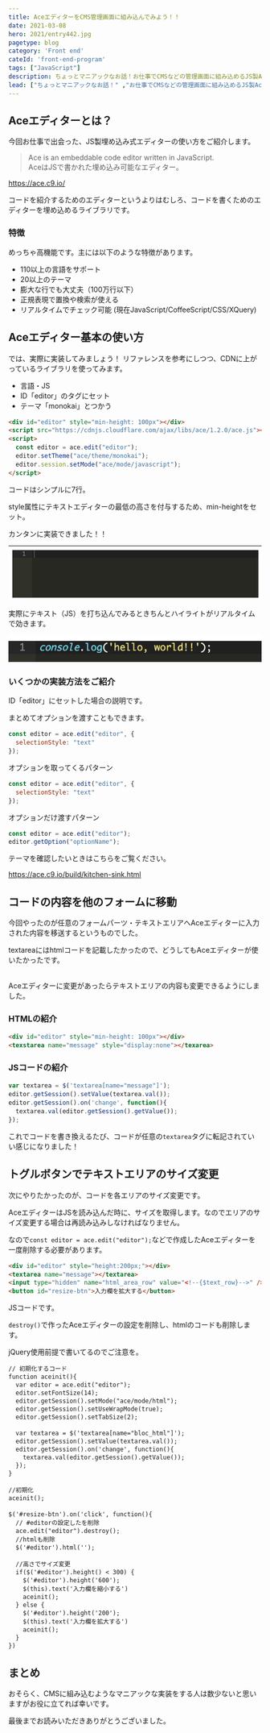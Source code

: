 ```yaml
---
title: AceエディターをCMS管理画面に組み込んでみよう！！
date: 2021-03-08
hero: 2021/entry442.jpg
pagetype: blog
category: 'Front end'
cateId: 'front-end-program'
tags: ["JavaScript"]
description: ちょっとマニアックなお話！お仕事でCMSなどの管理画面に組み込めるJS製Aceエディターというものを先日使ってみました。使い方等、まとめましたので参考にしてくだい。
lead: ["ちょっとマニアックなお話！" ,"お仕事でCMSなどの管理画面に組み込めるJS製Aceエディターというものを先日使ってみました。使い方等、まとめましたので参考にしてくだい。"]
---
```

## Aceエディターとは？
今回お仕事で出会った、JS製埋め込み式エディターの使い方をご紹介します。

> Ace is an embeddable code editor written in JavaScript.<br>
> AceはJSで書かれた埋め込み可能なエディター。

https://ace.c9.io/

コードを紹介するためのエディターというよりはむしろ、コードを書くためのエディターを埋め込めるライブラリです。

### 特徴
めっちゃ高機能です。主には以下のような特徴があります。

* 110以上の言語をサポート
* 20以上のテーマ
* 膨大な行でも大丈夫（100万行以下）
* 正規表現で置換や検索が使える
* リアルタイムでチェック可能 (現在JavaScript/CoffeeScript/CSS/XQuery)

## Aceエディター基本の使い方
では、実際に実装してみましょう！
リファレンスを参考にしつつ、CDNに上がっているライブラリを使ってみます。

* 言語・JS
* ID「editor」のタグにセット
* テーマ「monokai」とつかう

```html
<div id="editor" style="min-height: 100px"></div>
<script src="https://cdnjs.cloudflare.com/ajax/libs/ace/1.2.0/ace.js"></script>
<script>
  const editor = ace.edit("editor");
  editor.setTheme("ace/theme/monokai");
  editor.session.setMode("ace/mode/javascript");
</script>
```

コードはシンプルに7行。

style属性にテキストエディターの最低の高さを付与するため、min-heightをセット。

カンタンに実装できました！！

![Aceエディターe](./images/2021/03/entry442-1.jpg)

実際にテキスト（JS）を打ち込んでみるときちんとハイライトがリアルタイムで効きます。

  ![Aceエディター JS](./images/2021/03/entry442-2.jpg)

### いくつかの実装方法をご紹介

ID「editor」にセットした場合の説明です。

まとめてオプションを渡すこともできます。
```js
const editor = ace.edit("editor", {
  selectionStyle: "text"
});
```
オプションを取ってくるパターン
```js
const editor = ace.edit("editor", {
  selectionStyle: "text"
});
```

オプションだけ渡すパターン

```js
const editor = ace.edit("editor");
editor.getOption("optionName");
```

テーマを確認したいときはこちらをご覧ください。

https://ace.c9.io/build/kitchen-sink.html

## コードの内容を他のフォームに移動
今回やったのが任意のフォームパーツ・テキストエリアへAceエディターに入力された内容を移送するというものでした。

textareaにはhtmlコードを記載したかったので、どうしてもAceエディターが使いたかったです。

<br>Aceエディターに変更があったらテキストエリアの内容も変更できるようにしました。

### HTMLの紹介
```html
<div id="editor" style="min-height: 100px"></div>
<texstarea name="message" style="display:none"></texarea>
```
### JSコードの紹介
```js
var textarea = $('textarea[name="message"]');
editor.getSession().setValue(textarea.val());
editor.getSession().on('change', function(){
  textarea.val(editor.getSession().getValue());
});
```

これでコードを書き換えるたび、コードが任意の`textarea`タグに転記されていい感じになりました！

## トグルボタンでテキストエリアのサイズ変更
次にやりたかったのが、コードを各エリアのサイズ変更です。

AceエディターはJSを読み込んだ時に、サイズを取得します。なのでエリアのサイズ変更する場合は再読み込みしなければなりません。

なので`const editor = ace.edit("editor");`などで作成したAceエディターを一度削除する必要があります。

```html
<div id="editor" style="height:200px;"></div>
<textarea name="message"></textarea>
<input type="hidden" name="html_area_row" value="<!--{$text_row}-->" />
<button id="resize-btn">入力欄を拡大する</button>
```

JSコードです。

`destroy()`で作ったAceエディターの設定を削除し、htmlのコードも削除します。

jQuery使用前提で書いてるのでご注意を。

```JS
// 初期化するコード
function aceinit(){
  var editor = ace.edit("editor");
  editor.setFontSize(14);
  editor.getSession().setMode("ace/mode/html");
  editor.getSession().setUseWrapMode(true);
  editor.getSession().setTabSize(2);

  var textarea = $('textarea[name="bloc_html"]');
  editor.getSession().setValue(textarea.val());
  editor.getSession().on('change', function(){
    textarea.val(editor.getSession().getValue());
  });
}

//初期化
aceinit();

$('#resize-btn').on('click', function(){
  // #editorの設定したを削除
  ace.edit("editor").destroy();
  //htmlも削除
  $('#editor').html('');

  //高さでサイズ変更
  if($('#editor').height() < 300) {
    $('#editor').height('600');
    $(this).text('入力欄を縮小する')
    aceinit();
  } else {
    $('#editor').height('200');
    $(this).text('入力欄を拡大する')
    aceinit();
  }
})
```

## まとめ
おそらく、CMSに組み込むようなマニアックな実装をする人は数少ないと思いますがお役に立てれば幸いです。

最後までお読みいただきありがとうございました。
